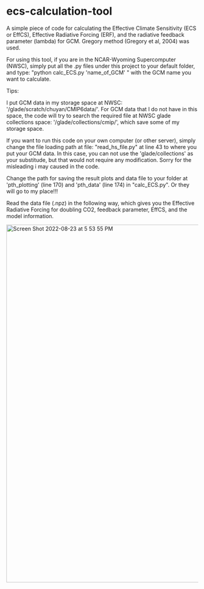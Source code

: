 # ecs-calculation-tool
A simple piece of code for calculating the Effective Climate Sensitivity (ECS or EffCS), Effective Radiative Forcing (ERF), and the radiative feedback parameter (lambda) for GCM. Gregory method (Gregory et al, 2004) was used.

For using this tool, if you are in the NCAR-Wyoming Supercomputer (NWSC), simply put all the .py files under this project to your default folder, and type: "python calc_ECS.py 'name_of_GCM' " with the GCM name you want to calculate.

Tips:

I put GCM data in my storage space at NWSC: '/glade/scratch/chuyan/CMIP6data/'. For GCM data that I do not have in this space, the code will try to search the required file at NWSC glade collections space: '/glade/collections/cmip/', which save some of my storage space.

If you want to run this code on your own computer (or other server), simply change the file loading path at file: "read_hs_file.py" at line 43 to where you put your GCM data. In this case, you can not use the 'glade/collections' as your substitude, but that would not require any modification. Sorry for the misleading i may caused in the code.

Change the path for saving the result plots and data file to your folder at 'pth_plotting' (line 170) and 'pth_data' (line 174) in "calc_ECS.py". Or they will go to my place!!!

Read the data file (.npz) in the following way, which gives you the Effective Radiative Forcing for doubling CO2, feedback parameter, EffCS, and the model information.

<img width="937" alt="Screen Shot 2022-08-23 at 5 53 55 PM" src="https://user-images.githubusercontent.com/81000501/186295476-e7f22b55-d169-42d6-a43e-7eb33dc3a623.png">

